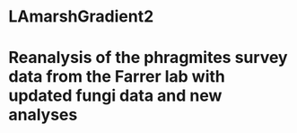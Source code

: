 # LAmarshGradient2
# Reanalysis of the phragmites survey data from the Farrer lab with updated fungi data and new analyses